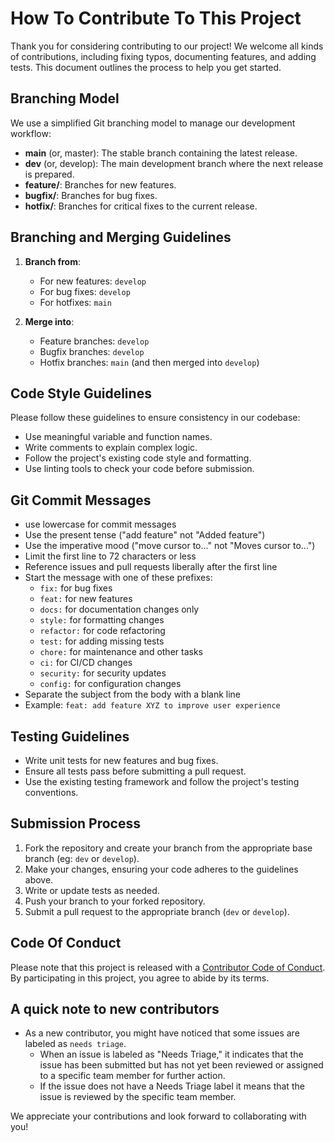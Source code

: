 # How To Contribute To This Project

Thank you for considering contributing to our project! We welcome all kinds of contributions, including fixing typos, documenting features, and adding tests. This document outlines the process to help you get started.

## Branching Model

We use a simplified Git branching model to manage our development workflow:

- **main** (or, master): The stable branch containing the latest release.
- **dev** (or, develop): The main development branch where the next release is prepared.
- **feature/**: Branches for new features.
- **bugfix/**: Branches for bug fixes.
- **hotfix/**: Branches for critical fixes to the current release.

## Branching and Merging Guidelines

1. **Branch from**:
   - For new features: `develop`
   - For bug fixes: `develop`
   - For hotfixes: `main`

2. **Merge into**:
   - Feature branches: `develop`
   - Bugfix branches: `develop`
   - Hotfix branches: `main` (and then merged into `develop`)

## Code Style Guidelines

Please follow these guidelines to ensure consistency in our codebase:

- Use meaningful variable and function names.
- Write comments to explain complex logic.
- Follow the project's existing code style and formatting.
- Use linting tools to check your code before submission.

## Git Commit Messages

- use lowercase for commit messages
- Use the present tense ("add feature" not "Added feature")
- Use the imperative mood ("move cursor to..." not "Moves cursor to...")
- Limit the first line to 72 characters or less
- Reference issues and pull requests liberally after the first line
- Start the message with one of these prefixes:
  - `fix:` for bug fixes
  - `feat:` for new features
  - `docs:` for documentation changes only
  - `style:` for formatting changes
  - `refactor:` for code refactoring
  - `test:` for adding missing tests
  - `chore:` for maintenance and other tasks
  - `ci:` for CI/CD changes
  - `security:` for security updates
  - `config:` for configuration changes
- Separate the subject from the body with a blank line
- Example: `feat: add feature XYZ to improve user experience`

## Testing Guidelines

- Write unit tests for new features and bug fixes.
- Ensure all tests pass before submitting a pull request.
- Use the existing testing framework and follow the project's testing conventions.

## Submission Process

1. Fork the repository and create your branch from the appropriate base branch (eg: `dev` or `develop`).
2. Make your changes, ensuring your code adheres to the guidelines above.
3. Write or update tests as needed.
4. Push your branch to your forked repository.
5. Submit a pull request to the appropriate branch (`dev` or `develop`).

## Code Of Conduct

Please note that this project is released with a [Contributor Code of Conduct](CODE_OF_CONDUCT.md). By participating in this project, you agree to abide by its terms.

## A quick note to new contributors
- As a new contributor, you might have noticed that some issues are labeled as `needs triage`.
  - When an issue is labeled as "Needs Triage," it indicates that the issue has been submitted but has not yet been reviewed or assigned to a specific team member for further action.
  - If the issue does not have a Needs Triage label it means that the issue is reviewed by the specific team member.

We appreciate your contributions and look forward to collaborating with you!
